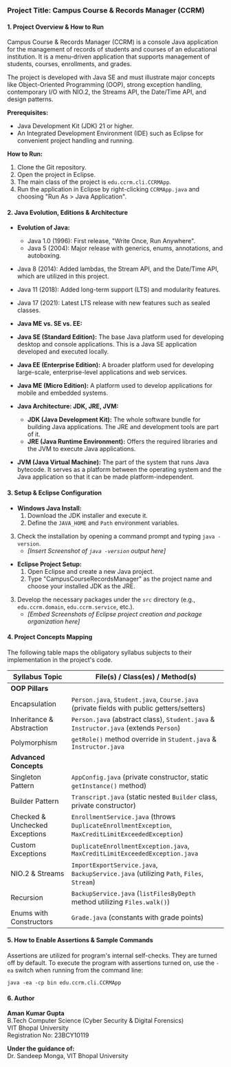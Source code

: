 ### Project Title: Campus Course & Records Manager (CCRM)

#### 1. Project Overview & How to Run

Campus Course & Records Manager (CCRM) is a console Java application for the management of records of students and courses of an educational institution. It is a menu-driven application that supports management of students, courses, enrollments, and grades.

The project is developed with Java SE and must illustrate major concepts like Object-Oriented Programming (OOP), strong exception handling, contemporary I/O with NIO.2, the Streams API, the Date/Time API, and design patterns.

**Prerequisites:**
* Java Development Kit (JDK) 21 or higher.
* An Integrated Development Environment (IDE) such as Eclipse for convenient project handling and running.

**How to Run:**
1. Clone the Git repository.
2. Open the project in Eclipse.
3. The main class of the project is `edu.ccrm.cli.CCRMApp`.
4. Run the application in Eclipse by right-clicking `CCRMApp.java` and choosing "Run As > Java Application".

#### 2. Java Evolution, Editions & Architecture

* **Evolution of Java:**
    * Java 1.0 (1996): First release, "Write Once, Run Anywhere".
    * Java 5 (2004): Major release with generics, enums, annotations, and autoboxing.
* Java 8 (2014): Added lambdas, the Stream API, and the Date/Time API, which are utilized in this project.
* Java 11 (2018): Added long-term support (LTS) and modularity features.
* Java 17 (2021): Latest LTS release with new features such as sealed classes.

* **Java ME vs. SE vs. EE:**
* **Java SE (Standard Edition):** The base Java platform used for developing desktop and console applications. This is a Java SE application developed and executed locally.
* **Java EE (Enterprise Edition):** A broader platform used for developing large-scale, enterprise-level applications and web services.
* **Java ME (Micro Edition):** A platform used to develop applications for mobile and embedded systems.

* **Java Architecture: JDK, JRE, JVM:**
    * **JDK (Java Development Kit):** The whole software bundle for building Java applications. The JRE and development tools are part of it.
    * **JRE (Java Runtime Environment):** Offers the required libraries and the JVM to execute Java applications.
* **JVM (Java Virtual Machine):** The part of the system that runs Java bytecode. It serves as a platform between the operating system and the Java application so that it can be made platform-independent.

#### 3. Setup & Eclipse Configuration

* **Windows Java Install:**
    1. Download the JDK installer and execute it.
    2. Define the `JAVA_HOME` and `Path` environment variables.
3.  Check the installation by opening a command prompt and typing `java -version`.
    * *[Insert Screenshot of `java -version` output here]*

* **Eclipse Project Setup:**
    1.  Open Eclipse and create a new Java project.
    2.  Type "CampusCourseRecordsManager" as the project name and choose your installed JDK as the JRE.
3.  Develop the necessary packages under the `src` directory (e.g., `edu.ccrm.domain`, `edu.ccrm.service`, etc.).
    * *[Embed Screenshots of Eclipse project creation and package organization here]*

#### 4. Project Concepts Mapping

The following table maps the obligatory syllabus subjects to their implementation in the project's code.

| Syllabus Topic | File(s) / Class(es) / Method(s) |
|---|---|
| **OOP Pillars** | |
| Encapsulation | `Person.java`, `Student.java`, `Course.java` (private fields with public getters/setters) |
| Inheritance & Abstraction | `Person.java` (abstract class), `Student.java` & `Instructor.java` (extends `Person`) |
| Polymorphism | `getRole()` method override in `Student.java` & `Instructor.java` |
| **Advanced Concepts** |
| Singleton Pattern | `AppConfig.java` (private constructor, static `getInstance()` method) |
| Builder Pattern | `Transcript.java` (static nested `Builder` class, private constructor) |
| Checked & Unchecked Exceptions | `EnrollmentService.java` (throws `DuplicateEnrollmentException`, `MaxCreditLimitExceededException`) |
| Custom Exceptions | `DuplicateEnrollmentException.java`, `MaxCreditLimitExceededException.java` |
| NIO.2 & Streams | `ImportExportService.java`, `BackupService.java` (utilizing `Path`, `Files`, `Stream`) |
| Recursion | `BackupService.java` (`listFilesByDepth` method utilizing `Files.walk()`) |
| Enums with Constructors | `Grade.java` (constants with grade points)

#### 5. How to Enable Assertions & Sample Commands

Assertions are utilized for program's internal self-checks. They are turned off by default.
To execute the program with assertions turned on, use the `-ea` switch when running from the command line:

`java -ea -cp bin edu.ccrm.cli.CCRMApp`


#### 6. Author
**Aman Kumar Gupta**  
B.Tech Computer Science (Cyber Security & Digital Forensics)  
VIT Bhopal University  
Registration No: 23BCY10119

**Under the guidance of:**  
Dr. Sandeep Monga, VIT Bhopal University
